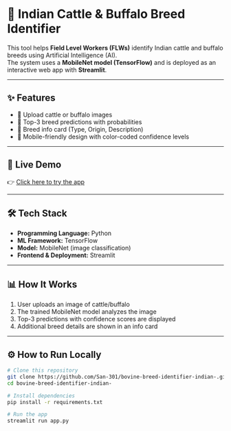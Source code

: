 # 🐄 Indian Cattle & Buffalo Breed Identifier

This tool helps **Field Level Workers (FLWs)** identify Indian cattle and buffalo breeds using Artificial Intelligence (AI).  
The system uses a **MobileNet model (TensorFlow)** and is deployed as an interactive web app with **Streamlit**.  

---

## ✨ Features
- 📸 Upload cattle or buffalo images  
- 🎯 Top-3 breed predictions with probabilities  
- 📖 Breed info card (Type, Origin, Description)  
- 📱 Mobile-friendly design with color-coded confidence levels  

---

## 🚀 Live Demo
👉 [Click here to try the app](https://breeddetection.streamlit.app/)  

---

## 🛠️ Tech Stack
- **Programming Language:** Python  
- **ML Framework:** TensorFlow  
- **Model:** MobileNet (image classification)  
- **Frontend & Deployment:** Streamlit  

---

## 📊 How It Works
1. User uploads an image of cattle/buffalo  
2. The trained MobileNet model analyzes the image  
3. Top-3 predictions with confidence scores are displayed  
4. Additional breed details are shown in an info card  

---

## ⚙️ How to Run Locally
```bash
# Clone this repository
git clone https://github.com/San-301/bovine-breed-identifier-indian-.git
cd bovine-breed-identifier-indian-

# Install dependencies
pip install -r requirements.txt

# Run the app
streamlit run app.py
